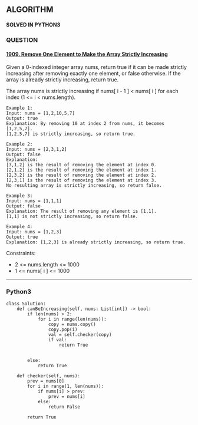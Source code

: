 ## ALGORITHM

#### SOLVED IN PYTHON3
### QUESTION

#### [1909. Remove One Element to Make the Array Strictly Increasing](https://leetcode.com/problems/remove-one-element-to-make-the-array-strictly-increasing/)

Given a 0-indexed integer array nums, return true if it can be made strictly increasing after removing exactly one element, or false otherwise. If the array is already strictly increasing, return true.

The array nums is strictly increasing if nums[ i - 1 ] < nums[ i ] for each index (1 <= i < nums.length).

```
Example 1:
Input: nums = [1,2,10,5,7]
Output: true
Explanation: By removing 10 at index 2 from nums, it becomes [1,2,5,7].
[1,2,5,7] is strictly increasing, so return true.

Example 2:
Input: nums = [2,3,1,2]
Output: false
Explanation:
[3,1,2] is the result of removing the element at index 0.
[2,1,2] is the result of removing the element at index 1.
[2,3,2] is the result of removing the element at index 2.
[2,3,1] is the result of removing the element at index 3.
No resulting array is strictly increasing, so return false.

Example 3:
Input: nums = [1,1,1]
Output: false
Explanation: The result of removing any element is [1,1].
[1,1] is not strictly increasing, so return false.

Example 4:
Input: nums = [1,2,3]
Output: true
Explanation: [1,2,3] is already strictly increasing, so return true.
```

Constraints:

* 2 <= nums.length <= 1000
* 1 <= nums[ i ] <= 1000

-----

### Python3

```py3
class Solution:
    def canBeIncreasing(self, nums: List[int]) -> bool:
        if len(nums) > 2:
            for i in range(len(nums)):
                copy = nums.copy()
                copy.pop(i)
                val = self.checker(copy)
                if val:
                    return True
            
            
        else:
            return True
            
    def checker(self, nums):
        prev = nums[0]
        for i in range(1, len(nums)):
            if nums[i] > prev:
                prev = nums[i]
            else:
                return False
        
        return True   
```

